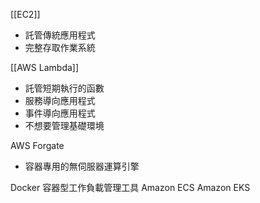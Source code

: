 [[EC2]]
- 託管傳統應用程式
- 完整存取作業系統

[[AWS Lambda]]
- 託管短期執行的函數
- 服務導向應用程式
- 事件導向應用程式
- 不想要管理基礎環境

AWS Forgate
- 容器專用的無伺服器運算引擎


Docker 容器型工作負載管理工具
Amazon ECS
Amazon EKS

